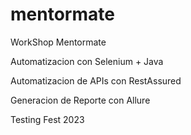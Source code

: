 # mentormate

WorkShop Mentormate 

Automatizacion con Selenium + Java 

Automatizacion de APIs con RestAssured 

Generacion de Reporte con Allure

Testing Fest 2023 
